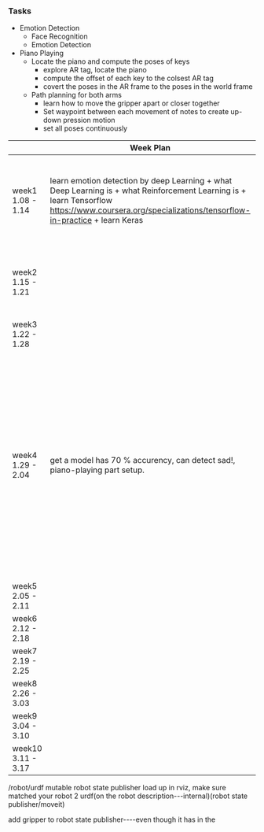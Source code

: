 ### Tasks

+  Emotion Detection
    - Face Recognition
    - Emotion Detection
+  Piano Playing
    - Locate the piano and compute the poses of keys
        - explore AR tag, locate the piano
        - compute the offset of each key to the colsest AR tag
        - covert the poses in the AR frame to the poses in the world frame
    - Path planning for both arms
        - learn how to move the gripper apart or closer together    
        - Set waypoint between each movement of notes to create up-down pression motion
        - set all poses continuously

|  | Week Plan  |  Accomplished | Problems&Answers   | Meeting Summary   |
|---|---|---|---|---|
| week1  1.08  - 1.14  |learn emotion detection by deep Learning + what Deep Learning is + what Reinforcement Learning is + learn Tensorflow https://www.coursera.org/specializations/tensorflow-in-practice + learn Keras ||| dont't do both at the same time. training---> piano--->face recognization. Finish deep learning part ASAP. Do tenserflow/pytorch?|
| week2  1.15 - 1.21  |   |   | Trouble using GPU: 1. how to copy files from local to remote(Could not resolve hostname beast: Name or service not known lost connection---ssh.service?) 2.import keras(unable to open X server `' @ error/import.c/ImportImageCommand/358)3. acceess denied (sudo)  | read paper, find(easy to understand&good model)  |
| week3  1.22 - 1.28  |   |   |  f |train a better model, start doing piano-playing part   |
| week4  1.29 - 2.04  | get a model has 70 % accurency, can detect sad!, piano-playing part setup.  | 1. Apriltag detection failed to detect the tag on the keyboard  -- light condition? 2. failed to do real time detection, can't get the tag detected image -- didn't get the correct image input- remap? // didn't publish to the correct topic? --- the topic is in rostopic list  | CONOR/BLOB/LINE DETECTION|f   |
| week5  2.05 - 2.11  |   |   |  f |f   |
| week6  2.12 - 2.18  |   |   |  f |f   |
| week7  2.19 - 2.25  |   |   |  f |f   |
| week8  2.26 - 3.03  |  |  |  f |f   |
| week9  3.04 - 3.10  |   |   |  f |f   |
| week10 3.11 - 3.17  |   |   |   |f   |

/robot/urdf mutable robot state publisher
load up in rviz, make sure matched your robot
2 urdf(on the robot description---internal)(robot state publisher/moveit)


add gripper to robot state publisher----even though it has in the